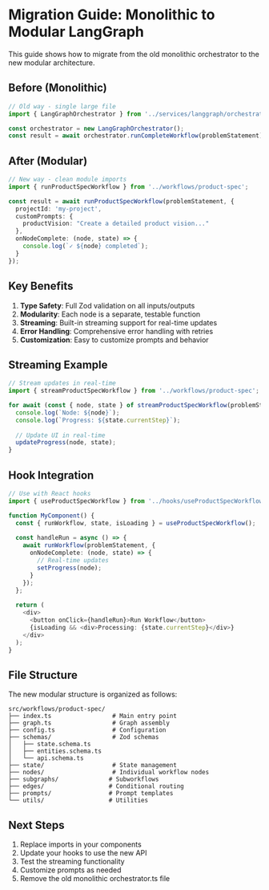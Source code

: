# Migration Guide: Monolithic to Modular LangGraph

This guide shows how to migrate from the old monolithic orchestrator to the new modular architecture.

## Before (Monolithic)

```typescript
// Old way - single large file
import { LangGraphOrchestrator } from '../services/langgraph/orchestrator';

const orchestrator = new LangGraphOrchestrator();
const result = await orchestrator.runCompleteWorkflow(problemStatement);
```

## After (Modular)

```typescript
// New way - clean module imports
import { runProductSpecWorkflow } from '../workflows/product-spec';

const result = await runProductSpecWorkflow(problemStatement, {
  projectId: 'my-project',
  customPrompts: {
    productVision: "Create a detailed product vision..."
  },
  onNodeComplete: (node, state) => {
    console.log(`✓ ${node} completed`);
  }
});
```

## Key Benefits

1. **Type Safety**: Full Zod validation on all inputs/outputs
2. **Modularity**: Each node is a separate, testable function
3. **Streaming**: Built-in streaming support for real-time updates
4. **Error Handling**: Comprehensive error handling with retries
5. **Customization**: Easy to customize prompts and behavior

## Streaming Example

```typescript
// Stream updates in real-time
import { streamProductSpecWorkflow } from '../workflows/product-spec';

for await (const { node, state } of streamProductSpecWorkflow(problemStatement)) {
  console.log(`Node: ${node}`);
  console.log(`Progress: ${state.currentStep}`);
  
  // Update UI in real-time
  updateProgress(node, state);
}
```

## Hook Integration

```typescript
// Use with React hooks
import { useProductSpecWorkflow } from '../hooks/useProductSpecWorkflow';

function MyComponent() {
  const { runWorkflow, state, isLoading } = useProductSpecWorkflow();
  
  const handleRun = async () => {
    await runWorkflow(problemStatement, {
      onNodeComplete: (node, state) => {
        // Real-time updates
        setProgress(node);
      }
    });
  };
  
  return (
    <div>
      <button onClick={handleRun}>Run Workflow</button>
      {isLoading && <div>Processing: {state.currentStep}</div>}
    </div>
  );
}
```

## File Structure

The new modular structure is organized as follows:

```
src/workflows/product-spec/
├── index.ts                 # Main entry point
├── graph.ts                 # Graph assembly
├── config.ts                # Configuration
├── schemas/                 # Zod schemas
│   ├── state.schema.ts
│   ├── entities.schema.ts
│   └── api.schema.ts
├── state/                   # State management
├── nodes/                   # Individual workflow nodes
├── subgraphs/              # Subworkflows
├── edges/                  # Conditional routing
├── prompts/                # Prompt templates
└── utils/                  # Utilities
```

## Next Steps

1. Replace imports in your components
2. Update your hooks to use the new API
3. Test the streaming functionality
4. Customize prompts as needed
5. Remove the old monolithic orchestrator.ts file 
